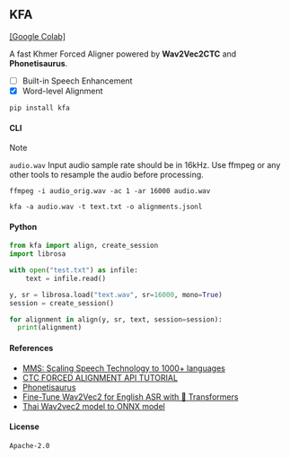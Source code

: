 ## KFA

[[Google Colab]](https://colab.research.google.com/drive/1-aRxWOzqqsL7Qbgp95dlwN-_cvI41INf?usp=sharing)

A fast Khmer Forced Aligner powered by **Wav2Vec2CTC** and **Phonetisaurus**.

- [ ] Built-in Speech Enhancement
- [x] Word-level Alignment

```shell
pip install kfa
```

#### CLI

> [!Note]
> `audio.wav` Input audio sample rate should be in 16kHz. Use ffmpeg or any other tools to resample the audio before processing.
>
> `ffmpeg -i audio_orig.wav -ac 1 -ar 16000 audio.wav`


```shell
kfa -a audio.wav -t text.txt -o alignments.jsonl
```

#### Python


```python
from kfa import align, create_session
import librosa

with open("test.txt") as infile:
    text = infile.read()

y, sr = librosa.load("text.wav", sr=16000, mono=True)
session = create_session()

for alignment in align(y, sr, text, session=session):
  print(alignment)
```

#### References

- [MMS: Scaling Speech Technology to 1000+ languages](https://github.com/facebookresearch/fairseq/tree/main/examples/mms)
- [CTC FORCED ALIGNMENT API TUTORIAL](https://pytorch.org/audio/main/tutorials/ctc_forced_alignment_api_tutorial.html)
- [Phonetisaurus](https://github.com/AdolfVonKleist/Phonetisaurus)
- [Fine-Tune Wav2Vec2 for English ASR with 🤗 Transformers](https://huggingface.co/blog/fine-tune-wav2vec2-english)
- [Thai Wav2vec2 model to ONNX model](https://pythainlp.github.io/tutorials/notebooks/thai_wav2vec2_onnx.html)


#### License

`Apache-2.0`

